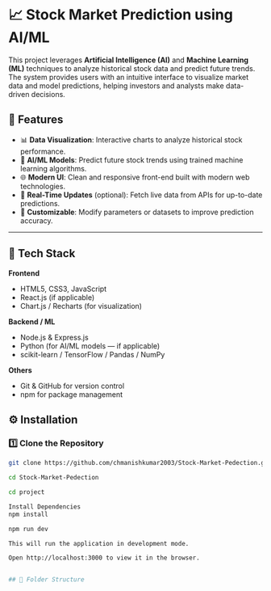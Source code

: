 # 📈 Stock Market Prediction using AI/ML

This project leverages **Artificial Intelligence (AI)** and **Machine Learning (ML)** techniques to analyze historical stock data and predict future trends. The system provides users with an intuitive interface to visualize market data and model predictions, helping investors and analysts make data-driven decisions.

## 🚀 Features

- 📊 **Data Visualization**: Interactive charts to analyze historical stock performance.  
- 🤖 **AI/ML Models**: Predict future stock trends using trained machine learning algorithms.  
- 🌐 **Modern UI**: Clean and responsive front-end built with modern web technologies.  
- 🔄 **Real-Time Updates** (optional): Fetch live data from APIs for up-to-date predictions.  
- 🧠 **Customizable**: Modify parameters or datasets to improve prediction accuracy.

---

## 🧰 Tech Stack

**Frontend**  
- HTML5, CSS3, JavaScript  
- React.js (if applicable)  
- Chart.js / Recharts (for visualization)

**Backend / ML**  
- Node.js & Express.js  
- Python (for AI/ML models — if applicable)  
- scikit-learn / TensorFlow / Pandas / NumPy

**Others**  
- Git & GitHub for version control  
- npm for package management

## ⚙️ Installation

### 1️⃣ Clone the Repository

```bash
git clone https://github.com/chmanishkumar2003/Stock-Market-Pedection.git

cd Stock-Market-Pedection

cd project

Install Dependencies
npm install

npm run dev

This will run the application in development mode.

Open http://localhost:3000 to view it in the browser.


## 📂 Folder Structure

